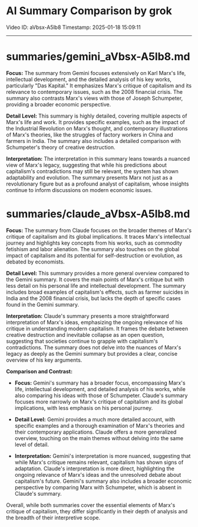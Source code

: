 # AI Summary Comparison by grok

Video ID: aVbsx-A5lb8
Timestamp: 2025-01-18 15:09:11

---

# summaries/gemini_aVbsx-A5lb8.md

**Focus:**
The summary from Gemini focuses extensively on Karl Marx's life, intellectual development, and the detailed analysis of his key works, particularly "Das Kapital." It emphasizes Marx's critique of capitalism and its relevance to contemporary issues, such as the 2008 financial crisis. The summary also contrasts Marx's views with those of Joseph Schumpeter, providing a broader economic perspective.

**Detail Level:**
This summary is highly detailed, covering multiple aspects of Marx's life and work. It provides specific examples, such as the impact of the Industrial Revolution on Marx's thought, and contemporary illustrations of Marx's theories, like the struggles of factory workers in China and farmers in India. The summary also includes a detailed comparison with Schumpeter's theory of creative destruction.

**Interpretation:**
The interpretation in this summary leans towards a nuanced view of Marx's legacy, suggesting that while his predictions about capitalism's contradictions may still be relevant, the system has shown adaptability and evolution. The summary presents Marx not just as a revolutionary figure but as a profound analyst of capitalism, whose insights continue to inform discussions on modern economic issues.

# summaries/claude_aVbsx-A5lb8.md

**Focus:**
The summary from Claude focuses on the broader themes of Marx's critique of capitalism and its global implications. It traces Marx's intellectual journey and highlights key concepts from his works, such as commodity fetishism and labor alienation. The summary also touches on the global impact of capitalism and its potential for self-destruction or evolution, as debated by economists.

**Detail Level:**
This summary provides a more general overview compared to the Gemini summary. It covers the main points of Marx's critique but with less detail on his personal life and intellectual development. The summary includes broad examples of capitalism's effects, such as farmer suicides in India and the 2008 financial crisis, but lacks the depth of specific cases found in the Gemini summary.

**Interpretation:**
Claude's summary presents a more straightforward interpretation of Marx's ideas, emphasizing the ongoing relevance of his critique in understanding modern capitalism. It frames the debate between creative destruction and inevitable collapse as an open question, suggesting that societies continue to grapple with capitalism's contradictions. The summary does not delve into the nuances of Marx's legacy as deeply as the Gemini summary but provides a clear, concise overview of his key arguments.

**Comparison and Contrast:**

- **Focus:** Gemini's summary has a broader focus, encompassing Marx's life, intellectual development, and detailed analysis of his works, while also comparing his ideas with those of Schumpeter. Claude's summary focuses more narrowly on Marx's critique of capitalism and its global implications, with less emphasis on his personal journey.

- **Detail Level:** Gemini provides a much more detailed account, with specific examples and a thorough examination of Marx's theories and their contemporary applications. Claude offers a more generalized overview, touching on the main themes without delving into the same level of detail.

- **Interpretation:** Gemini's interpretation is more nuanced, suggesting that while Marx's critique remains relevant, capitalism has shown signs of adaptation. Claude's interpretation is more direct, highlighting the ongoing relevance of Marx's ideas and the unresolved debate about capitalism's future. Gemini's summary also includes a broader economic perspective by comparing Marx with Schumpeter, which is absent in Claude's summary.

Overall, while both summaries cover the essential elements of Marx's critique of capitalism, they differ significantly in their depth of analysis and the breadth of their interpretive scope.